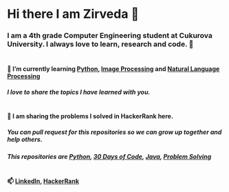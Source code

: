 # Hi there I am Zirveda 👋

### I am a 4th grade Computer Engineering student at Cukurova University. I always love to learn, research and code. 💃
#
#### 🌱 I’m currently learning [Python](https://github.com/ZirvedaAytimur/HackerRank_Python), [Image Processing](https://github.com/ZirvedaAytimur/ImageProcessing_OpenCV_Python) and [Natural Language Processing](https://github.com/ZirvedaAytimur/Natural-Language-Processing-NLP-)
##### I love to share the topics I have learned with you.
#
#### 🤔 I am sharing the problems I solved in HackerRank here. 
##### You can pull request for this repositories so we can grow up together and help others.
##### This repositories are [Python](https://github.com/ZirvedaAytimur/HackerRank_Python), [30 Days of Code](https://github.com/ZirvedaAytimur/Hackerrank_30DaysOfCode), [Java](https://github.com/ZirvedaAytimur/HackerRank_Java), [Problem Solving](https://github.com/ZirvedaAytimur/Hackerrank_ProblemSolving)
#
#### 📫 [LinkedIn](https://www.linkedin.com/in/zirvedaaytimur/), [HackerRank](https://www.hackerrank.com/CptJenner)
